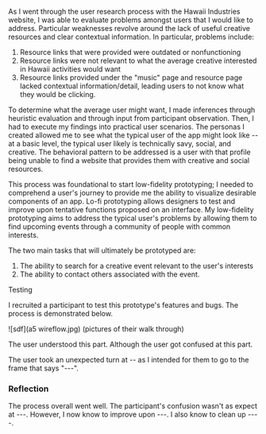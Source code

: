 As I went through the user research process with the Hawaii Industries website, I was able to evaluate problems amongst users that I would like to address. Particular weaknesses revolve around the lack of useful creative resources and clear contextual information. In particular, problems include:

1. Resource links that were provided were outdated or nonfunctioning
2. Resource links were not relevant to what the average creative interested in Hawaii activities would want
3. Resource links provided under the "music" page and resource page lacked contextual information/detail, leading users to not know what they would be clicking.

To determine what the average user might want, I made inferences through heuristic evaluation and through input from participant observation. Then, I had to execute my findings into practical user scenarios. The personas I created allowed me to see what the typical user of the app might look like -- at a basic level, the typical user likely is technically savy, social, and creative. The behavioral pattern to be addressed is a user with that profile being unable to find a website that provides them with creative and social resources.

This process was foundational to start low-fidelity prototyping; I needed to comprehend a user's journey to provide me the ability to visualize desirable components of an app. Lo-fi prototyping allows designers to test and improve upon tentative functions proposed on an interface. My low-fidelity prototyping aims to address the typical user's problems by allowing them to find upcoming events through a community of people with common interests.

The two main tasks that will ultimately be prototyped are:
1. The ability to search for a creative event relevant to the user's interests
2. The ability to contact others associated with the event.


Testing

I recruited a participant to test this prototype's features and bugs. The process is demonstrated below.


![sdf](a5 wireflow.jpg)
(pictures of their walk through)

The user understood this part.
Although the user got confused at this part.

The user took an unexpected turn at -- as I intended for them to go to the frame that says "---". 


### Reflection
The process overall went well. The participant's confusion wasn't as expect at ---. However, I now know to improve upon ---. I also know to clean up ----. 
